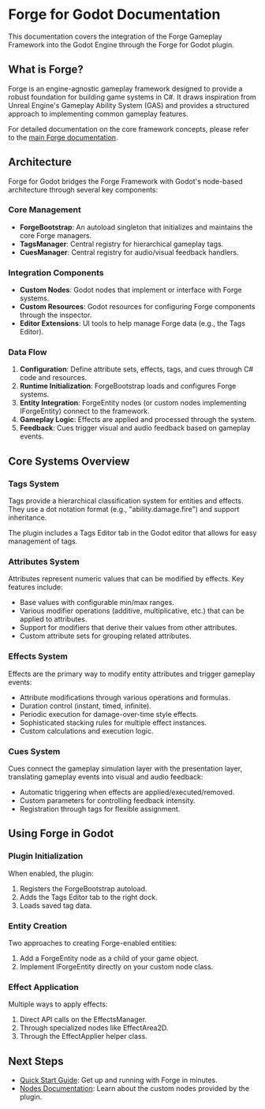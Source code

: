 # Forge for Godot Documentation

This documentation covers the integration of the Forge Gameplay Framework into the Godot Engine through the Forge for Godot plugin.

## What is Forge?

Forge is an engine-agnostic gameplay framework designed to provide a robust foundation for building game systems in C#. It draws inspiration from Unreal Engine's Gameplay Ability System (GAS) and provides a structured approach to implementing common gameplay features.

For detailed documentation on the core framework concepts, please refer to the [main Forge documentation](https://github.com/gamesmiths-guild/forge/blob/main/docs/README.md).

## Architecture

Forge for Godot bridges the Forge Framework with Godot's node-based architecture through several key components:

### Core Management

- **ForgeBootstrap**: An autoload singleton that initializes and maintains the core Forge managers.
- **TagsManager**: Central registry for hierarchical gameplay tags.
- **CuesManager**: Central registry for audio/visual feedback handlers.

### Integration Components

- **Custom Nodes**: Godot nodes that implement or interface with Forge systems.
- **Custom Resources**: Godot resources for configuring Forge components through the inspector.
- **Editor Extensions**: UI tools to help manage Forge data (e.g., the Tags Editor).

### Data Flow

1. **Configuration**: Define attribute sets, effects, tags, and cues through C# code and resources.
2. **Runtime Initialization**: ForgeBootstrap loads and configures Forge systems.
3. **Entity Integration**: ForgeEntity nodes (or custom nodes implementing IForgeEntity) connect to the framework.
4. **Gameplay Logic**: Effects are applied and processed through the system.
5. **Feedback**: Cues trigger visual and audio feedback based on gameplay events.

## Core Systems Overview

### Tags System

Tags provide a hierarchical classification system for entities and effects. They use a dot notation format (e.g., "ability.damage.fire") and support inheritance.

The plugin includes a Tags Editor tab in the Godot editor that allows for easy management of tags.

### Attributes System

Attributes represent numeric values that can be modified by effects. Key features include:

- Base values with configurable min/max ranges.
- Various modifier operations (additive, multiplicative, etc.) that can be applied to attributes.
- Support for modifiers that derive their values from other attributes.
- Custom attribute sets for grouping related attributes.

### Effects System

Effects are the primary way to modify entity attributes and trigger gameplay events:

- Attribute modifications through various operations and formulas.
- Duration control (instant, timed, infinite).
- Periodic execution for damage-over-time style effects.
- Sophisticated stacking rules for multiple effect instances.
- Custom calculations and execution logic.

### Cues System

Cues connect the gameplay simulation layer with the presentation layer, translating gameplay events into visual and audio feedback:

- Automatic triggering when effects are applied/executed/removed.
- Custom parameters for controlling feedback intensity.
- Registration through tags for flexible assignment.

## Using Forge in Godot

### Plugin Initialization

When enabled, the plugin:

1. Registers the ForgeBootstrap autoload.
2. Adds the Tags Editor tab to the right dock.
3. Loads saved tag data.

### Entity Creation

Two approaches to creating Forge-enabled entities:

1. Add a ForgeEntity node as a child of your game object.
2. Implement IForgeEntity directly on your custom node class.

### Effect Application

Multiple ways to apply effects:

1. Direct API calls on the EffectsManager.
2. Through specialized nodes like EffectArea2D.
3. Through the EffectApplier helper class.

## Next Steps

- [Quick Start Guide](quick-start.md): Get up and running with Forge in minutes.
- [Nodes Documentation](nodes.md): Learn about the custom nodes provided by the plugin.
